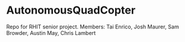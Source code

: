 # AutonomousQuadCopter
Repo for RHIT senior project. Members: Tai Enrico, Josh Maurer, Sam Browder, Austin May, Chris Lambert
